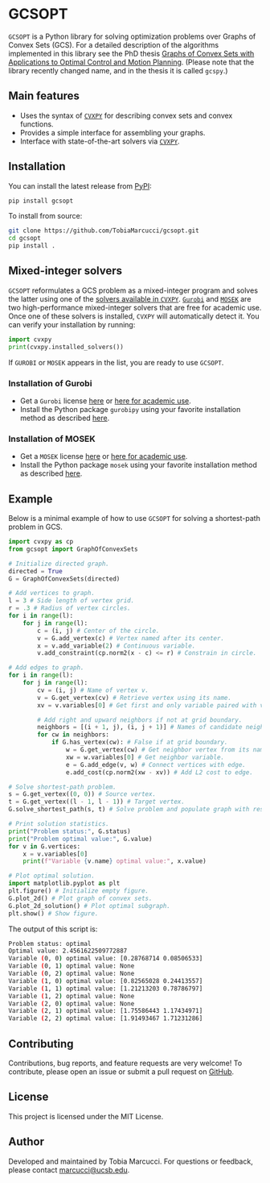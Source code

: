 # GCSOPT

`GCSOPT` is a Python library for solving optimization problems over Graphs of Convex Sets (GCS).
For a detailed description of the algorithms implemented in this library see the PhD thesis [Graphs of Convex Sets with Applications to Optimal Control and Motion Planning](https://dspace.mit.edu/handle/1721.1/156598?show=full).
(Please note that the library recently changed name, and in the thesis it is called `gcspy`.)

## Main features

- Uses the syntax of [`CVXPY`](https://www.cvxpy.org) for describing convex sets and convex functions.
- Provides a simple interface for assembling your graphs.
- Interface with state-of-the-art solvers via [`CVXPY`](https://www.cvxpy.org/).

## Installation

You can install the latest release from [PyPI](https://pypi.org/project/gcsopt/):
```bash
pip install gcsopt
```

To install from source:
```bash
git clone https://github.com/TobiaMarcucci/gcsopt.git
cd gcsopt
pip install .
```

## Mixed-integer solvers

`GCSOPT` reformulates a GCS problem as a mixed-integer program and solves the latter using one of the [solvers available in `CVXPY`](https://www.cvxpy.org/tutorial/solvers/index.html).
[`Gurobi`](https://www.gurobi.com/) and [`MOSEK`](https://www.mosek.com/) are two high-performance mixed-integer solvers that are free for academic use.
Once one of these solvers is installed, `CVXPY` will automatically detect it.
You can verify your installation by running:

```python
import cvxpy
print(cvxpy.installed_solvers())
```
If `GUROBI` or `MOSEK` appears in the list, you are ready to use `GCSOPT`.

### Installation of Gurobi

- Get a `Gurobi` license [here](https://www.gurobi.com/lp/all/licensing/) or [here for academic use](https://www.gurobi.com/academia/academic-program-and-licenses).
- Install the Python package `gurobipy` using your favorite installation method as described [here](https://support.gurobi.com/hc/en-us/articles/360044290292-How-do-I-install-Gurobi-for-Python).

### Installation of MOSEK

- Get a `MOSEK` license [here](https://www.mosek.com/license/request/) or [here for academic use](https://www.mosek.com/products/academic-licenses/).
- Install the Python package `mosek` using your favorite installation method as described [here](https://docs.mosek.com/11.0/pythonapi/install-interface.html).

## Example
Below is a minimal example of how to use `GCSOPT` for solving a shortest-path problem in GCS.

```python
import cvxpy as cp
from gcsopt import GraphOfConvexSets

# Initialize directed graph.
directed = True
G = GraphOfConvexSets(directed)

# Add vertices to graph.
l = 3 # Side length of vertex grid.
r = .3 # Radius of vertex circles.
for i in range(l):
    for j in range(l):
        c = (i, j) # Center of the circle.
        v = G.add_vertex(c) # Vertex named after its center.
        x = v.add_variable(2) # Continuous variable.
        v.add_constraint(cp.norm2(x - c) <= r) # Constrain in circle.

# Add edges to graph.
for i in range(l):
    for j in range(l):
        cv = (i, j) # Name of vertex v.
        v = G.get_vertex(cv) # Retrieve vertex using its name.
        xv = v.variables[0] # Get first and only variable paired with vertex.

        # Add right and upward neighbors if not at grid boundary.
        neighbors = [(i + 1, j), (i, j + 1)] # Names of candidate neighbors.
        for cw in neighbors:
            if G.has_vertex(cw): # False if at grid boundary.
                w = G.get_vertex(cw) # Get neighbor vertex from its name.
                xw = w.variables[0] # Get neighbor variable.
                e = G.add_edge(v, w) # Connect vertices with edge.
                e.add_cost(cp.norm2(xw - xv)) # Add L2 cost to edge.

# Solve shortest-path problem.
s = G.get_vertex((0, 0)) # Source vertex.
t = G.get_vertex((l - 1, l - 1)) # Target vertex.
G.solve_shortest_path(s, t) # Solve problem and populate graph with result.

# Print solution statistics.
print("Problem status:", G.status)
print("Problem optimal value:", G.value)
for v in G.vertices:
    x = v.variables[0]
    print(f"Variable {v.name} optimal value:", x.value)

# Plot optimal solution.
import matplotlib.pyplot as plt
plt.figure() # Initialize empty figure.
G.plot_2d() # Plot graph of convex sets.
G.plot_2d_solution() # Plot optimal subgraph.
plt.show() # Show figure.
```

The output of this script is:
```bash
Problem status: optimal
Optimal value: 2.4561622509772887
Variable (0, 0) optimal value: [0.28768714 0.08506533]
Variable (0, 1) optimal value: None
Variable (0, 2) optimal value: None
Variable (1, 0) optimal value: [0.82565028 0.24413557]
Variable (1, 1) optimal value: [1.21213203 0.78786797]
Variable (1, 2) optimal value: None
Variable (2, 0) optimal value: None
Variable (2, 1) optimal value: [1.75586443 1.17434971]
Variable (2, 2) optimal value: [1.91493467 1.71231286]
```

## Contributing

Contributions, bug reports, and feature requests are very welcome!
To contribute, please open an issue or submit a pull request on [GitHub](https://github.com/TobiaMarcucci/gcsopt).

## License

This project is licensed under the MIT License.

## Author

Developed and maintained by Tobia Marcucci.
For questions or feedback, please contact [marcucci@ucsb.edu](mailto:marcucci@ucsb.edu).
